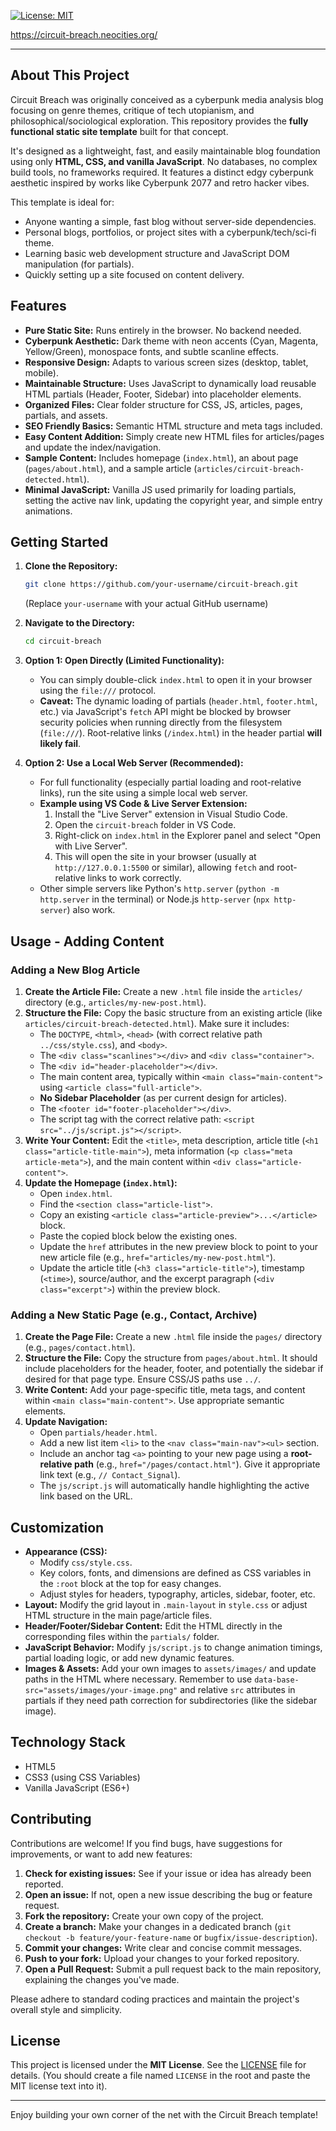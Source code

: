 
[![License: MIT](https://img.shields.io/badge/License-MIT-yellow.svg)](https://opensource.org/licenses/MIT)



https://circuit-breach.neocities.org/

---

## About This Project

Circuit Breach was originally conceived as a cyberpunk media analysis blog focusing on genre themes, critique of tech utopianism, and philosophical/sociological exploration. This repository provides the **fully functional static site template** built for that concept.

It's designed as a lightweight, fast, and easily maintainable blog foundation using only **HTML, CSS, and vanilla JavaScript**. No databases, no complex build tools, no frameworks required. It features a distinct edgy cyberpunk aesthetic inspired by works like Cyberpunk 2077 and retro hacker vibes.

This template is ideal for:

*   Anyone wanting a simple, fast blog without server-side dependencies.
*   Personal blogs, portfolios, or project sites with a cyberpunk/tech/sci-fi theme.
*   Learning basic web development structure and JavaScript DOM manipulation (for partials).
*   Quickly setting up a site focused on content delivery.

## Features

*   **Pure Static Site:** Runs entirely in the browser. No backend needed.
*   **Cyberpunk Aesthetic:** Dark theme with neon accents (Cyan, Magenta, Yellow/Green), monospace fonts, and subtle scanline effects.
*   **Responsive Design:** Adapts to various screen sizes (desktop, tablet, mobile).
*   **Maintainable Structure:** Uses JavaScript to dynamically load reusable HTML partials (Header, Footer, Sidebar) into placeholder elements.
*   **Organized Files:** Clear folder structure for CSS, JS, articles, pages, partials, and assets.
*   **SEO Friendly Basics:** Semantic HTML structure and meta tags included.
*   **Easy Content Addition:** Simply create new HTML files for articles/pages and update the index/navigation.
*   **Sample Content:** Includes homepage (`index.html`), an about page (`pages/about.html`), and a sample article (`articles/circuit-breach-detected.html`).
*   **Minimal JavaScript:** Vanilla JS used primarily for loading partials, setting the active nav link, updating the copyright year, and simple entry animations.
## Getting Started

1.  **Clone the Repository:**
    ```bash
    git clone https://github.com/your-username/circuit-breach.git
    ```
    (Replace `your-username` with your actual GitHub username)

2.  **Navigate to the Directory:**
    ```bash
    cd circuit-breach
    ```

3.  **Option 1: Open Directly (Limited Functionality):**
    *   You can simply double-click `index.html` to open it in your browser using the `file:///` protocol.
    *   **Caveat:** The dynamic loading of partials (`header.html`, `footer.html`, etc.) via JavaScript's `fetch` API might be blocked by browser security policies when running directly from the filesystem (`file:///`). Root-relative links (`/index.html`) in the header partial **will likely fail**.

4.  **Option 2: Use a Local Web Server (Recommended):**
    *   For full functionality (especially partial loading and root-relative links), run the site using a simple local web server.
    *   **Example using VS Code & Live Server Extension:**
        1.  Install the "Live Server" extension in Visual Studio Code.
        2.  Open the `circuit-breach` folder in VS Code.
        3.  Right-click on `index.html` in the Explorer panel and select "Open with Live Server".
        4.  This will open the site in your browser (usually at `http://127.0.0.1:5500` or similar), allowing `fetch` and root-relative links to work correctly.
    *   Other simple servers like Python's `http.server` (`python -m http.server` in the terminal) or Node.js `http-server` (`npx http-server`) also work.

## Usage - Adding Content

### Adding a New Blog Article

1.  **Create the Article File:** Create a new `.html` file inside the `articles/` directory (e.g., `articles/my-new-post.html`).
2.  **Structure the File:** Copy the basic structure from an existing article (like `articles/circuit-breach-detected.html`). Make sure it includes:
    *   The `DOCTYPE`, `<html>`, `<head>` (with correct relative path `../css/style.css`), and `<body>`.
    *   The `<div class="scanlines"></div>` and `<div class="container">`.
    *   The `<div id="header-placeholder"></div>`.
    *   The main content area, typically within `<main class="main-content">` using `<article class="full-article">`.
    *   **No Sidebar Placeholder** (as per current design for articles).
    *   The `<footer id="footer-placeholder"></div>`.
    *   The script tag with the correct relative path: `<script src="../js/script.js"></script>`.
3.  **Write Your Content:** Edit the `<title>`, meta description, article title (`<h1 class="article-title-main">`), meta information (`<p class="meta article-meta">`), and the main content within `<div class="article-content">`.
4.  **Update the Homepage (`index.html`):**
    *   Open `index.html`.
    *   Find the `<section class="article-list">`.
    *   Copy an existing `<article class="article-preview">...</article>` block.
    *   Paste the copied block below the existing ones.
    *   Update the `href` attributes in the new preview block to point to your new article file (e.g., `href="articles/my-new-post.html"`).
    *   Update the article title (`<h3 class="article-title">`), timestamp (`<time>`), source/author, and the excerpt paragraph (`<div class="excerpt">`) within the preview block.

### Adding a New Static Page (e.g., Contact, Archive)

1.  **Create the Page File:** Create a new `.html` file inside the `pages/` directory (e.g., `pages/contact.html`).
2.  **Structure the File:** Copy the structure from `pages/about.html`. It should include placeholders for the header, footer, and potentially the sidebar if desired for that page type. Ensure CSS/JS paths use `../`.
3.  **Write Content:** Add your page-specific title, meta tags, and content within `<main class="main-content">`. Use appropriate semantic elements.
4.  **Update Navigation:**
    *   Open `partials/header.html`.
    *   Add a new list item `<li>` to the `<nav class="main-nav"><ul>` section.
    *   Include an anchor tag `<a>` pointing to your new page using a **root-relative path** (e.g., `href="/pages/contact.html"`). Give it appropriate link text (e.g., `// Contact_Signal`).
    *   The `js/script.js` will automatically handle highlighting the active link based on the URL.

## Customization

*   **Appearance (CSS):**
    *   Modify `css/style.css`.
    *   Key colors, fonts, and dimensions are defined as CSS variables in the `:root` block at the top for easy changes.
    *   Adjust styles for headers, typography, articles, sidebar, footer, etc.
*   **Layout:** Modify the grid layout in `.main-layout` in `style.css` or adjust HTML structure in the main page/article files.
*   **Header/Footer/Sidebar Content:** Edit the HTML directly in the corresponding files within the `partials/` folder.
*   **JavaScript Behavior:** Modify `js/script.js` to change animation timings, partial loading logic, or add new dynamic features.
*   **Images & Assets:** Add your own images to `assets/images/` and update paths in the HTML where necessary. Remember to use `data-base-src="assets/images/your-image.png"` and relative `src` attributes in partials if they need path correction for subdirectories (like the sidebar image).

## Technology Stack

*   HTML5
*   CSS3 (using CSS Variables)
*   Vanilla JavaScript (ES6+)

## Contributing

Contributions are welcome! If you find bugs, have suggestions for improvements, or want to add new features:

1.  **Check for existing issues:** See if your issue or idea has already been reported.
2.  **Open an issue:** If not, open a new issue describing the bug or feature request.
3.  **Fork the repository:** Create your own copy of the project.
4.  **Create a branch:** Make your changes in a dedicated branch (`git checkout -b feature/your-feature-name` or `bugfix/issue-description`).
5.  **Commit your changes:** Write clear and concise commit messages.
6.  **Push to your fork:** Upload your changes to your forked repository.
7.  **Open a Pull Request:** Submit a pull request back to the main repository, explaining the changes you've made.

Please adhere to standard coding practices and maintain the project's overall style and simplicity.

## License

This project is licensed under the **MIT License**. See the [LICENSE](LICENSE) file for details. (You should create a file named `LICENSE` in the root and paste the MIT license text into it).

---

Enjoy building your own corner of the net with the Circuit Breach template!
